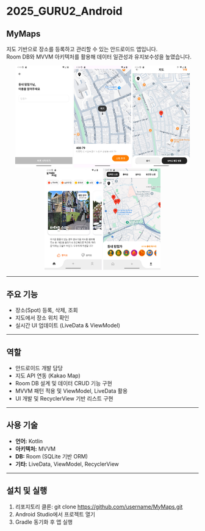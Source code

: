 # 2025_GURU2_Android
## MyMaps

지도 기반으로 장소를 등록하고 관리할 수 있는 안드로이드 앱입니다.  
Room DB와 MVVM 아키텍처를 활용해 데이터 일관성과 유지보수성을 높였습니다.

<p align="center">
  <img src="screenshot/screenshot1.png" width="150"/>
  <img src="screenshot/screenshot2.png" width="150"/>
  <img src="screenshot/screenshot3.png" width="150"/>
  <img src="screenshot/screenshot4.png" width="150"/>
  <img src="screenshot/screenshot5.png" width="150"/>
</p>


---

## 주요 기능

- 장소(Spot) 등록, 삭제, 조회
- 지도에서 장소 위치 확인
- 실시간 UI 업데이트 (LiveData & ViewModel)

---

## 역할
- 안드로이드 개발 담당
- 지도 API 연동 (Kakao Map)
- Room DB 설계 및 데이터 CRUD 기능 구현
- MVVM 패턴 적용 및 ViewModel, LiveData 활용
- UI 개발 및 RecyclerView 기반 리스트 구현

---

## 사용 기술

- **언어:** Kotlin  
- **아키텍처:** MVVM  
- **DB:** Room (SQLite 기반 ORM)  
- **기타:** LiveData, ViewModel, RecyclerView  

---

## 설치 및 실행

1. 리포지토리 클론:
git clone https://github.com/username/MyMaps.git
2. Android Studio에서 프로젝트 열기
3. Gradle 동기화 후 앱 실행
